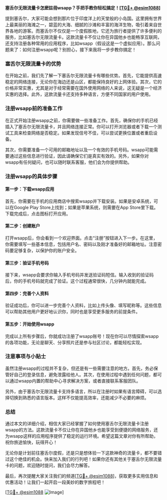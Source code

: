 **塞舌尔无限流量卡怎麽註冊wsapp？手把手教你轻松搞定！[[TG💪+ @esim1088](https://t.me/s/esim1088)]**

提到塞舌尔，大家可能会想到那片位于印度洋上的天堂般的小岛国。这里拥有世界上最美丽的海滩之一，碧蓝的大海、细腻的沙滩和丰富的海洋生物，吸引着来自世界各地的游客。而塞舌尔不仅仅是一个度假胜地，它还为旅行者提供了许多便利的服务，比如塞舌尔无限流量卡。这款流量卡不仅让你在异国他乡也能畅享互联网，还支持注册各种常用的应用程序，比如wsapp（假设这是一个虚拟应用）。那么问题来了：如何注册wsapp呢？别担心，接下来我将一步步教你搞定！

### 塞舌尔无限流量卡的优势

在开始之前，我们先了解一下塞舌尔无限流量卡有哪些优势。首先，它能提供高速稳定的网络连接，无论你在海边还是山区，都能保持良好的上网体验。其次，它的价格非常实惠，尤其是对于经常需要在国外使用网络的人来说，这无疑是一个经济实惠的选择。此外，这款流量卡还支持多种语言，方便不同国家的用户使用。

### 注册wsapp前的准备工作

在正式开始注册wsapp之前，你需要做一些准备工作。首先，确保你的手机已经插入了塞舌尔无限流量卡，并且网络连接正常。你可以打开浏览器或者下载一个测试工具来检查网络是否稳定。如果发现信号不佳，可以尝试更换位置或者重启设备。

其次，你需要准备一个可用的邮箱地址以及一个有效的手机号码。wsapp可能需要通过这些信息进行验证，因此请确保它们是真实有效的。另外，如果你对wsapp有任何疑问，也可以随时联系客服，他们会为你提供帮助。

### 注册wsapp的具体步骤

#### 第一步：下载wsapp应用

首先，你需要在手机的应用商店中搜索wsapp并下载安装。如果是安卓系统，可以在Google Play Store上找到；如果是苹果系统，则需要在App Store里下载。下载完成后，点击图标打开应用。

#### 第二步：创建账户

打开wsapp后，你会看到一个欢迎界面。点击“注册”按钮进入下一步。在这里，你需要填写一些基本信息，包括用户名、密码以及刚才准备好的邮箱地址。注意密码要足够复杂，以保护你的账户安全。

#### 第三步：验证手机号码

接下来，wsapp会要求你输入手机号码并发送验证码短信。输入收到的验证码后，你的手机号码就完成了验证。这个过程通常很快，几分钟内就能完成。

#### 第四步：完善个人资料

验证成功后，你可以进一步完善个人资料，比如上传头像、填写昵称等。这些信息可以帮助其他用户更好地认识你，同时也是享受更多服务的前提条件。

#### 第五步：开始使用wsapp

完成以上所有步骤后，你就成功注册了wsapp账号！现在你可以尽情探索wsapp的各项功能，无论是聊天、分享照片还是参与社区讨论，都能轻松实现。

### 注意事项与小贴士

虽然注册wsapp的过程并不复杂，但还是有一些需要注意的地方。首先，务必保管好自己的登录信息，避免泄露给他人。其次，在使用过程中遇到任何问题，都可以通过wsapp内置的帮助中心寻求解决方案，或者直接联系客服团队。

另外，由于塞舌尔无限流量卡支持多语言，所以在注册时如果有语言障碍，可以选择切换到熟悉的语言版本。这样不仅能提高效率，还能减少不必要的麻烦。

### 总结

通过本文的详细介绍，相信大家已经掌握了如何使用塞舌尔无限流量卡注册wsapp的方法。这款流量卡不仅让你在异国他乡也能享受到便捷的网络服务，还为wsapp这样的应用程序提供了稳定的运行环境。希望这篇文章对你有所帮助，祝你旅途愉快，玩得开心！

无论你是计划前往塞舌尔度假，还是只是想体验一下这款神奇的流量卡，都不要错过这个绝佳的机会。快来加入我们的行列吧！如果你还有其他关于塞舌尔无限流量卡的问题，欢迎随时提问，我们会尽力解答。

最后，再次提醒大家关注我们的频道[[TG💪+ @esim1088](https://t.me/s/esim1088)]，获取更多实用信息和优惠活动！让我们一起开启一段美妙的数字旅程吧！

[[TG💪+ @esim1088](https://t.me/s/esim1088) ![Image](https://i.postimg.cc/4NQfJmqS/Snipaste-2025-05-13-00-14-12.png)]
